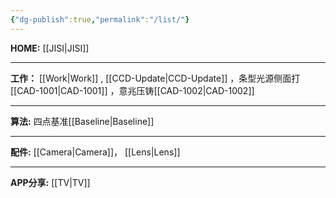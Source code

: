 ```yaml
---
{"dg-publish":true,"permalink":"/list/"}
---
```



**HOME:** [[JISI\|JISI]]

---
**工作：** [[Work\|Work]] , [[CCD-Update\|CCD-Update]] ，条型光源侧面打[[CAD-1001\|CAD-1001]] ，意兆压铸[[CAD-1002\|CAD-1002]]

---
**算法:** 四点基准[[Baseline\|Baseline]]

---
**配件:** [[Camera\|Camera]]，    [[Lens\|Lens]]

---
**APP分享:** [[TV\|TV]]  